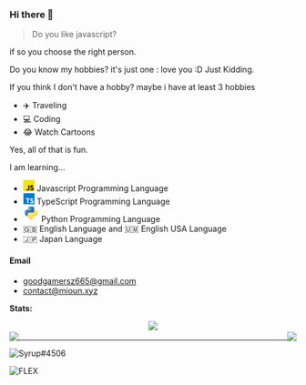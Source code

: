 ### Hi there 👋

> Do you like javascript?

if so you choose the right person.

Do you know my hobbies? it's just one : love you :D Just Kidding.

If you think I don't have a hobby? maybe i have at least 3 hobbies
- ✈️ Traveling
- 💻 Coding
- 😂 Watch Cartoons

Yes, all of that is fun.

I am learning...
- <img height="20" width="20" src="./icons/javascript.svg" /> Javascript Programming Language
- <img height="20" width="20" src="./icons/typescript.svg" /> TypeScript Programming Language
- <img height="28" width="28" src="./icons/python.svg" /> Python Programming Language
- 🇬🇧 English Language and 🇺🇲 English USA Language
- 🇯🇵 Japan Language

#### Email
- goodgamersz665@gmail.com
- contact@mioun.xyz

**Stats:**  

<div align="center"><img src="https://github-profile-trophy.vercel.app/?username=Syrup&theme=dracula&count_private=true"></div>
<img align="left" src="https://github-readme-stats.vercel.app/api?username=syrup&show_icons=true&hide_border=true&theme=tokyonight"><img align="right" src="https://github-readme-stats.vercel.app/api/top-langs/?username=Syrup&theme=tokyonight&hide=batchfile">


---


![Syrup#4506](https://discord.c99.nl/widget/theme-1/681843628317868049.png)

![FLEX](https://github-readme-stats.vercel.app/api?username=syrup&theme=nightowl&show_icons=true)
